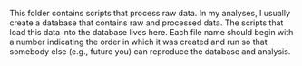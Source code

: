 This folder contains scripts that process raw data. In my analyses, I usually create a database that contains raw and processed data. The scripts that load this data into the database lives here. Each file name should begin with a number indicating the order in which it was created and run so that somebody else (e.g., future you) can reproduce the database and analysis.

